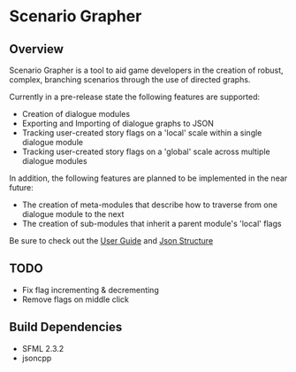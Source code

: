 Scenario Grapher
================

Overview
--------

Scenario Grapher is a tool to aid game developers in the creation of robust, complex, branching scenarios through the use of directed graphs.

Currently in a pre-release state the following features are supported:
* Creation of dialogue modules
* Exporting and Importing of dialogue graphs to JSON
* Tracking user-created story flags on a 'local' scale within a single dialogue module
* Tracking user-created story flags on a 'global' scale across multiple dialogue modules

In addition, the following features are planned to be implemented in the near future:
* The creation of meta-modules that describe how to traverse from one dialogue module to the next
* The creation of sub-modules that inherit a parent module's 'local' flags

Be sure to check out the [User Guide](https://github.com/WrenchGames/ScenarioGrapher/wiki/User-Guide) and [Json Structure](https://www.github.com/WrenchGames/ScenarioGrapher "To be written")

TODO
----
* Fix flag incrementing & decrementing
* Remove flags on middle click

Build Dependencies
------------
* SFML 2.3.2
* jsoncpp


